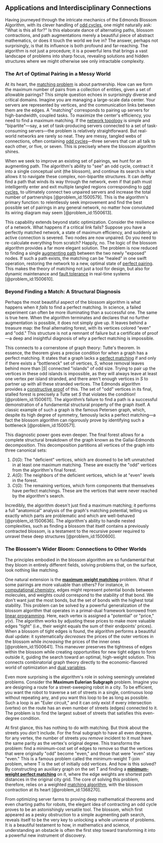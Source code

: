 ## Applications and Interdisciplinary Connections

Having journeyed through the intricate mechanics of the Edmonds Blossom Algorithm, with its clever handling of [odd cycles](@article_id:270793), one might naturally ask: "What is this all for?" Is this elaborate dance of alternating paths, blossom contractions, and path augmentations merely a beautiful piece of abstract mathematics, or does it touch the world we live in? The answer, perhaps not surprisingly, is that its influence is both profound and far-reaching. The algorithm is not just a procedure; it is a powerful lens that brings a vast landscape of problems into sharp focus, revealing solutions and hidden structures where we might otherwise see only intractable complexity.

### The Art of Optimal Pairing in a Messy World

At its heart, the [matching problem](@article_id:261724) is about partnership. How can we form the maximum number of pairs from a collection of entities, given a set of allowable pairings? This simple question echoes in surprisingly diverse and critical domains. Imagine you are managing a large-scale data center. Your servers are represented by vertices, and the communication links between them are the edges. A "matching" corresponds to pairing up servers for high-bandwidth, coupled tasks. To maximize the center's efficiency, you need to find a maximum matching. If the [network topology](@article_id:140913) is simple and "bipartite"—say, a set of task-producing servers connected to a set of task-consuming servers—the problem is relatively straightforward. But real-world networks are rarely so neat. They are messy, tangled webs of connections, often containing [odd cycles](@article_id:270793)—three servers that can all talk to each other, or five, or seven. This is precisely where the blossom algorithm shines.

When we seek to improve an existing set of pairings, we hunt for an augmenting path. The algorithm's ability to "see" an odd cycle, contract it into a single conceptual unit (the blossom), and continue its search is what allows it to navigate these complex, non-bipartite structures. It can deftly find a path that winds its way through the network, even if that path must intelligently enter and exit multiple tangled regions corresponding to [odd cycles](@article_id:270793), to ultimately connect two unpaired servers and increase the total number of partnerships [@problem_id:1500579]. This is the algorithm's primary function: to relentlessly seek improvement and find the best possible set of pairings in any general network, no matter how convoluted its wiring diagram may seem [@problem_id:1500613].

This capability extends beyond static optimization. Consider the resilience of a network. What happens if a critical link fails? Suppose you have a perfectly matched network, a state of maximum efficiency, and suddenly an active connection is severed. Two nodes are now unpaired. Do you need to re-calculate everything from scratch? Happily, no. The logic of the blossom algorithm provides a far more elegant solution. The problem is now reduced to finding a single [augmenting path](@article_id:271984) between the two newly "exposed" nodes. If such a path exists, the matching can be "healed" in one swift operation, restoring the network to a new, optimal state of [perfect pairing](@article_id:187262). This makes the theory of matching not just a tool for design, but also for dynamic maintenance and [fault tolerance](@article_id:141696) in real-time systems [@problem_id:1500610].

### Beyond Finding a Match: A Structural Diagnosis

Perhaps the most beautiful aspect of the blossom algorithm is what happens when it *fails* to find a perfect matching. In science, a failed experiment can often be more illuminating than a successful one. The same is true here. When the algorithm terminates and declares that no further augmentation is possible, it does not simply give up. It leaves behind a treasure map: the final alternating forest, with its vertices colored "even" and "odd." This structure is not a remnant of failure but a certificate of proof—a deep and insightful diagnosis of *why* a perfect matching is impossible.

This connects to a cornerstone of graph theory: Tutte's theorem. In essence, the theorem gives a precise condition for when a graph has a perfect matching. It states that a graph lacks a [perfect matching](@article_id:273422) if and only if there exists a "bottleneck" set of vertices, $S$, whose removal leaves behind more than $|S|$ connected "islands" of odd size. Trying to pair up the vertices in these odd islands is impossible, as they will always leave at least one vertex per island stranded, and there aren't enough vertices in $S$ to partner up with all these stranded vertices. The Edmonds algorithm provides a [constructive proof](@article_id:157093) of this. The set of "odd" vertices in its final, stalled forest is precisely a Tutte set $S$ that violates the condition! [@problem_id:1500611]. The algorithm’s failure to find a path is a successful demonstration of a fundamental structural property of the graph itself. A classic example of such a graph is the famous Petersen graph, which, despite its high degree of symmetry, famously lacks a perfect matching—a fact the blossom algorithm can rigorously prove by identifying such a bottleneck [@problem_id:1500571].

This diagnostic power goes even deeper. The final forest allows for a complete structural breakdown of the graph known as the Gallai-Edmonds decomposition. This decomposition partitions all vertices of the graph into three canonical sets:
1.  $D(G)$: The "deficient" vertices, which are doomed to be left unmatched in at least one maximum matching. These are exactly the "odd" vertices from the algorithm's final forest.
2.  $A(G)$: The neighbors of the deficient vertices, which lie at "even" levels in the forest.
3.  $C(G)$: The remaining vertices, which form components that themselves have perfect matchings. These are the vertices that were never reached by the algorithm's search.

Incredibly, the algorithm doesn't just find a maximum matching; it performs a full "anatomical" analysis of the graph's matching potential, telling us exactly which parts are problematic and which are well-behaved [@problem_id:1500636]. The algorithm's ability to handle nested complexities, such as finding a blossom that itself contains a previously contracted blossom, is a testament to the recursive power required to unravel these deep structures [@problem_id:1500600].

### The Blossom's Wider Bloom: Connections to Other Worlds

The principles embodied in the blossom algorithm are so fundamental that they bloom in entirely different fields, solving problems that, on the surface, look nothing like matching.

One natural extension is the **[maximum weight matching](@article_id:263328)** problem. What if some pairings are more valuable than others? For instance, in [computational chemistry](@article_id:142545), edges might represent potential bonds between molecules, and weights could correspond to the stability of that bond. We don't want just the most bonds, but the set of bonds with the highest total stability. This problem can be solved by a powerful generalization of the blossom algorithm that operates in a primal-dual framework borrowed from [linear programming](@article_id:137694). Here, each vertex is assigned a "potential" or "price," $y(v)$. The algorithm works by adjusting these prices to make more valuable edges "tight" (i.e., their weight equals the sum of their endpoints' prices). When a blossom of tight edges is found, the algorithm performs a beautiful dual update: it systematically *decreases* the prices of the outer vertices in the blossom while *increasing* the prices of the inner ones [@problem_id:1500641]. This maneuver preserves the tightness of edges within the blossom while creating opportunities for new tight edges to form outside it, guiding the search toward an optimal, high-weight solution. This connects combinatorial graph theory directly to the economic-flavored world of optimization and [dual variables](@article_id:150528).

Even more surprising is the algorithm's role in solving seemingly unrelated problems. Consider the **Maximum Eulerian Subgraph** problem. Imagine you are designing a route for a street-sweeping robot in a city. To be efficient, you want the robot to traverse a set of streets in a single, continuous loop without repeating any, and you want this loop to be as long as possible. Such a loop is an "Euler circuit," and it can only exist if every intersection (vertex) on the route has an even number of streets (edges) connected to it. The problem is to find the largest subset of streets that satisfies this even-degree condition.

At first glance, this has nothing to do with matching. But think about the streets you *don't* include. For the final subgraph to have all even degrees, for any vertex, the number of streets you *remove* incident to it must have the same parity as the vertex's original degree. This transforms the problem: find a minimum-cost set of edges to remove so that the vertices that were originally "odd" become "even," and those that were "even" stay "even." This is a famous problem called the minimum-weight T-join problem, where T is the set of initially odd vertices. And how is this solved? By constructing an auxiliary graph on the set T and finding a **[minimum-weight perfect matching](@article_id:137433)** on it, where the edge weights are shortest path distances in the original city grid. The core of solving this problem, therefore, relies on a weighted [matching algorithm](@article_id:268696), with the blossom contraction at its heart [@problem_id:1368270].

From optimizing server farms to proving deep mathematical theorems and even charting paths for robots, the elegant idea of contracting an odd cycle proves to be an astonishingly versatile tool. The blossom, which first appeared as a pesky obstruction to a simple augmenting path search, reveals itself to be the very key to unlocking a whole universe of problems. It is a beautiful testament to how, in mathematics and science, understanding an obstacle is often the first step toward transforming it into a powerful new instrument of discovery.